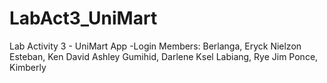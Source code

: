 # LabAct3_UniMart
Lab Activity 3 - UniMart App -Login
Members:
Berlanga, Eryck Nielzon
Esteban, Ken David Ashley
Gumihid, Darlene Ksel
Labiang, Rye Jim
Ponce, Kimberly
